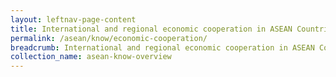 ```yaml
---
layout: leftnav-page-content
title: International and regional economic cooperation in ASEAN Countries
permalink: /asean/know/economic-cooperation/
breadcrumb: International and regional economic cooperation in ASEAN Countries
collection_name: asean-know-overview
---
```


